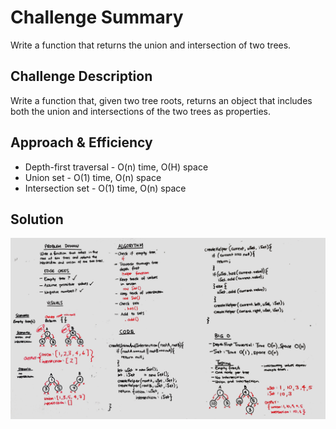 # Challenge Summary
Write a function that returns the union and intersection of two trees.

## Challenge Description
Write a function that, given two tree roots, returns an object that includes both the union and intersections of the two trees as properties. 

## Approach & Efficiency
- Depth-first traversal - O(n) time, O(H) space
- Union set - O(1) time, O(n) space
- Intersection set - O(1) time, O(n) space

## Solution
![Whiteboard](../../assets/tree_intersection.jpg)